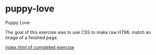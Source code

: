 # puppy-love
Puppy Love

The goal of this exercise was to use CSS to make raw HTML match an image of a finished page. 

[index.html of completed exercise](https://mmorgan6.github.io/puppy-love/css_styling_assessment/starter_files/index.html)
